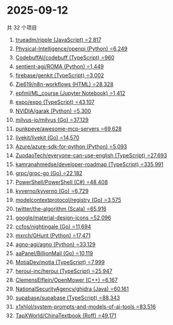 # 2025-09-12

共 32 个项目

<!-- BEGIN GITHUB -->
<!-- 最后更新时间 2025-09-12 23:08:46 +0800 -->
1. [trueadm/ripple (JavaScript) ⭐2,817](https://github.com/trueadm/ripple)
1. [Physical-Intelligence/openpi (Python) ⭐6,249](https://github.com/Physical-Intelligence/openpi)
1. [CodebuffAI/codebuff (TypeScript) ⭐960](https://github.com/CodebuffAI/codebuff)
1. [sentient-agi/ROMA (Python) ⭐1,449](https://github.com/sentient-agi/ROMA)
1. [firebase/genkit (TypeScript) ⭐3,002](https://github.com/firebase/genkit)
1. [Zie619/n8n-workflows (HTML) ⭐28,328](https://github.com/Zie619/n8n-workflows)
1. [epfml/ML_course (Jupyter Notebook) ⭐1,412](https://github.com/epfml/ML_course)
1. [expo/expo (TypeScript) ⭐43,107](https://github.com/expo/expo)
1. [NVIDIA/garak (Python) ⭐5,300](https://github.com/NVIDIA/garak)
1. [milvus-io/milvus (Go) ⭐37,129](https://github.com/milvus-io/milvus)
1. [punkpeye/awesome-mcp-servers ⭐69,628](https://github.com/punkpeye/awesome-mcp-servers)
1. [livekit/livekit (Go) ⭐14,570](https://github.com/livekit/livekit)
1. [Azure/azure-sdk-for-python (Python) ⭐5,093](https://github.com/Azure/azure-sdk-for-python)
1. [ZuodaoTech/everyone-can-use-english (TypeScript) ⭐27,693](https://github.com/ZuodaoTech/everyone-can-use-english)
1. [kamranahmedse/developer-roadmap (TypeScript) ⭐335,991](https://github.com/kamranahmedse/developer-roadmap)
1. [grpc/grpc-go (Go) ⭐22,182](https://github.com/grpc/grpc-go)
1. [PowerShell/PowerShell (C#) ⭐48,408](https://github.com/PowerShell/PowerShell)
1. [kyverno/kyverno (Go) ⭐6,729](https://github.com/kyverno/kyverno)
1. [modelcontextprotocol/registry (Go) ⭐3,575](https://github.com/modelcontextprotocol/registry)
1. [twitter/the-algorithm (Scala) ⭐65,916](https://github.com/twitter/the-algorithm)
1. [google/material-design-icons ⭐52,096](https://github.com/google/material-design-icons)
1. [ccfos/nightingale (Go) ⭐11,694](https://github.com/ccfos/nightingale)
1. [mxrch/GHunt (Python) ⭐17,471](https://github.com/mxrch/GHunt)
1. [agno-agi/agno (Python) ⭐33,129](https://github.com/agno-agi/agno)
1. [aaPanel/BillionMail (Go) ⭐10,119](https://github.com/aaPanel/BillionMail)
1. [MotiaDev/motia (TypeScript) ⭐7,999](https://github.com/MotiaDev/motia)
1. [heroui-inc/heroui (TypeScript) ⭐25,947](https://github.com/heroui-inc/heroui)
1. [ClemensElflein/OpenMower (C++) ⭐6,167](https://github.com/ClemensElflein/OpenMower)
1. [NationalSecurityAgency/ghidra (Java) ⭐60,161](https://github.com/NationalSecurityAgency/ghidra)
1. [supabase/supabase (TypeScript) ⭐88,343](https://github.com/supabase/supabase)
1. [x1xhlol/system-prompts-and-models-of-ai-tools ⭐83,516](https://github.com/x1xhlol/system-prompts-and-models-of-ai-tools)
1. [TapXWorld/ChinaTextbook (Roff) ⭐49,171](https://github.com/TapXWorld/ChinaTextbook)
<!-- END GITHUB -->